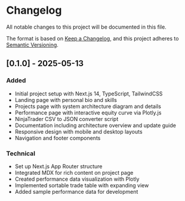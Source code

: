 # Changelog

All notable changes to this project will be documented in this file.

The format is based on [Keep a Changelog](https://keepachangelog.com/en/1.0.0/),
and this project adheres to [Semantic Versioning](https://semver.org/spec/v2.0.0.html).

## [0.1.0] - 2025-05-13

### Added
- Initial project setup with Next.js 14, TypeScript, TailwindCSS
- Landing page with personal bio and skills
- Projects page with system architecture diagram and details
- Performance page with interactive equity curve via Plotly.js
- NinjaTrader CSV to JSON converter script
- Documentation including architecture overview and update guide
- Responsive design with mobile and desktop layouts
- Navigation and footer components

### Technical
- Set up Next.js App Router structure
- Integrated MDX for rich content on project page
- Created performance data visualization with Plotly
- Implemented sortable trade table with expanding view
- Added sample performance data for development